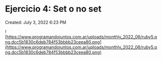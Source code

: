 # Ejercicio 4: Set o no set

Created: July 3, 2022 6:23 PM

![https://www.programandojuntos.com.ar/uploads/monthly_2022_06/ruby5.png.dcc5b1830c6deb784f53bbbb23ceea80.png](https://www.programandojuntos.com.ar/uploads/monthly_2022_06/ruby5.png.dcc5b1830c6deb784f53bbbb23ceea80.png)